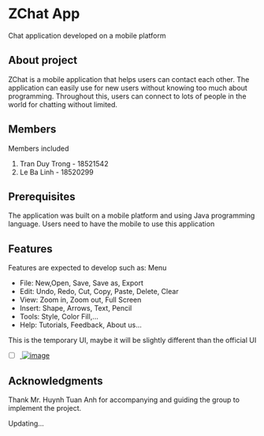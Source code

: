 # ZChat App
Chat application developed on a mobile platform

## About project
ZChat is a mobile application that helps users can contact each other.
The application can easily use for new users without knowing too much about programming. Throughout this, users can connect to lots of people in the world for chatting 
without limited.

## Members
Members included
1. Tran Duy Trong - 18521542
2. Le Ba Linh - 18520299

## Prerequisites
The application was built on a mobile platform and using Java programming language. Users need to have the mobile to use this application

## Features
Features are expected to develop such as:
Menu 
+ File: New,Open, Save, Save as, Export
+ Edit: Undo, Redo, Cut, Copy, Paste, Delete, Clear
+ View: Zoom in, Zoom out, Full Screen
+ Insert: Shape, Arrows, Text, Pencil 
+ Tools: Style, Color Fill,...
+ Help: Tutorials, Feedback, About us...


This is the temporary UI, maybe it will be slightly different than the official UI
- [ ] [
![image](https://user-images.githubusercontent.com/59057692/94286396-254db300-ff7f-11ea-9233-be11706d45fb.png)
](url)


## Acknowledgments
Thank Mr. Huynh Tuan Anh for accompanying and guiding the group to implement the project.


Updating...




